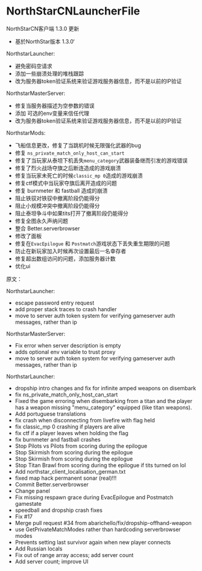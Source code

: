 <!--
 * @Author: HK560
 * @Date: 2021-12-25 13:34:04
 * @LastEditTime: 2021-12-31 11:51:40
 * @LastEditors: HK560
 * @Description:
 * @FilePath: \NorthStarCN_WIKIh:\github\ttf\NorthStarCNLauncherFile\README.md
 * My Blog: https://blog.hk560.top
-->
# NorthStarCNLauncherFile
NorthStarCN客户端 1.3.0 更新
- 基於NorthStar版本 1.3.0‘

NorthstarLauncher:
- 避免密码空请求
- 添加一些崩溃处理的堆栈跟踪
- 改为服务器token验证系统来验证游戏服务器信息，而不是以前的IP验证

NorthstarMasterServer:
- 修复当服务器描述为空参数的错误
- 添加 可选的env变量来信任代理
- 改为服务器token验证系统来验证游戏服务器信息，而不是以前的IP验证

NorthstarMods:
- 飞船信息更改，修复了当跳机时候无限强化武器的bug
- 修复 `ns_private_match_only_host_can_start`
- 修复了当玩家从泰坦下机丢失`menu_category`武器装备继而引发的游戏错误
- 修复了烈火战场夺旗之后断连造成的游戏崩溃
- 修复当玩家未死亡的时候`classic_mp 0`造成的游戏崩溃
- 修复ctf模式中当玩家夺旗后离开造成的问题
- 修复 burnmeter 和 fastball 造成的崩溃
- 阻止铁驭对铁驭中撤离阶段仍能得分
- 阻止小规模冲突中撤离阶段仍能得分
- 阻止泰坦争斗中如果tits打开了撤离阶段仍能得分
- 修复全图永久声纳问题
- 整合 Better.serverbrowser
- 修改了面板
- 修复在`EvacEpilogue` 和 `Postmatch`游戏状态下丢失重生期限的问题
- 防止在新玩家加入时候再次设置最后一名幸存者
- 修复超出数组访问的问题，添加服务器计数
- 优化ui


原文：

NorthstarLauncher:
- escape password entry request
- add proper stack traces to crash handler
- move to server auth token system for verifying gameserver auth messages, rather than ip


NorthstarMasterServer:
- Fix error when server description is empty
- adds optional env variable to trust proxy
- move to server auth token system for verifying gameserver auth messages, rather than ip

NorthstarLauncher:
- dropship intro changes and fix for infinite amped weapons on disembark
- fix ns_private_match_only_host_can_start
- Fixed the game erroring when disembarking from a titan and the player has a weapon missing "menu_category" equipped (like titan weapons).
- Add portuguese translations
- fix crash when disconnecting from livefire with flag held
- fix classic_mp 0 crashing if players are alive
- fix ctf if a player leaves when holding the flag
- fix burnmeter and fastball crashes
- Stop Pilots vs Pilots from scoring during the epilogue
- Stop Skirmish from scoring during the epilogue
- Stop Skirmish from scoring during the epilogue
- Stop Titan Brawl from scoring during the epilogue if tits turned on lol
- Add northstar_client_localisation_german.txt
- fixed map hack permanent sonar (real)!!!
- Commit Better.serverbrowser
- Change panel
- Fix missing respawn grace during EvacEpilogue and Postmatch gamestate
- speedball and dropship crash fixes
- Fix #17
- Merge pull request #34 from abarichello/fix/dropship-offhand-weapon
- use GetPrivateMatchModes rather than hardcoding serverbrowser modes
- Prevents setting last survivor again when new player connects
- Add Russian locals
- Fix out of range array access; add server count
- Add server count; improve UI